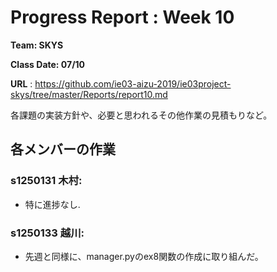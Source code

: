 # Progress Report : Week 10

**Team: SKYS**

**Class Date: 07/10**

**URL** : https://github.com/ie03-aizu-2019/ie03project-skys/tree/master/Reports/report10.md


各課題の実装方針や、必要と思われるその他作業の見積もりなど。


## 各メンバーの作業

### s1250131 木村:

- 特に進捗なし.

### s1250133 越川:

- 先週と同様に、manager.pyのex8関数の作成に取り組んだ。
